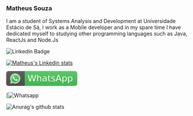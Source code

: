 ### Matheus Souza 

<!--
**MatheusSouzaPereira/MatheusSouzaPereira** is a ✨ _special_ ✨ repository because its `README.md` (this file) appears on your GitHub profile.

Here are some ideas to get you started:

- 🔭 I’m currently working on ...
- 🌱 I’m currently learning ...
- 👯 I’m looking to collaborate on ...
- 🤔 I’m looking for help with ...
- 💬 Ask me about ...
- 📫 How to reach me: ...
- 😄 Pronouns: ...
- ⚡ Fun fact: ...
-->

I am a student of Systems Analysis and Development at Universidade Estácio de Sá, I work as a Mobile developer and in my spare time I have dedicated myself to studying other programming languages ​​such as Java, ReactJs and Node.Js



![Linkedin Badge](https://img.shields.io/badge/-LinkedIn-blue?style=flat-square&logo=Linkedin&logoColor=white)



[![Matheus's Linkedin stats](https://qrcode-three.vercel.app/api?url=https:/www.linkedin.com/in/matheus-souza-pereira-da-silva/)](https://www.linkedin.com/in/matheus-souza-pereira-da-silva/)
 
 
 ![whatsapp](./whatsapp.svg)
 
 
 
 
 [![Whatsapp](https://qrcode-three.vercel.app/api?url=https://api.whatsapp.com/send?phone=5521997055814)






![Anurag's github stats](https://github-readme-stats.vercel.app/api?username=Matheus&show_icons=true&theme=radical)




